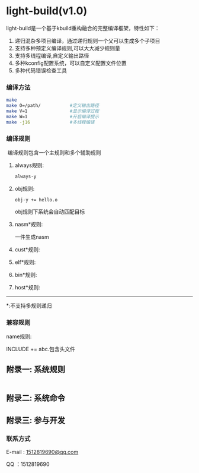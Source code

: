 # light-build(v1.0)

light-build是一个基于kbuild重构融合的完整编译框架，特性如下：

1. 递归混杂多项目编译，通过递归规则一个父可以生成多个子项目
2. 支持多种预定义编译规则,可以大大减少规则量
3. 支持多线程编译,自定义输出路径
4. 多种kconfig配置系统，可以自定义配置文件位置
5. 多种代码错误检查工具

### 编译方法

```bash
make 
make O=/path/			#定义输出路径
make V=1				#显示编译过程
make W=1				#开启编译提示
make -j16				#多线程编译
```

### 编译规则

​	编译规则包含一个主规则和多个辅助规则

1. always规则:

   ```Makefile
   always-y	
   ```

2. obj规则:

   ```
   obj-y += hello.o
   ```

   obj规则下系统会自动匹配目标

   

3. nasm*规则:

   一件生成nasm

   

4. cust*规则:



5. elf*规则:



6. bin*规则:



7. host*规则:



------

*:不支持多规则递归



### 兼容规则

name规则:	





INCLUDE += abc.包含头文件

## 附录一:    系统规则

```

```

## 附录二:    系统命令



## 附录三:    参与开发





### 联系方式

E-mail : 1512819690@qq.com

QQ ：1512819690